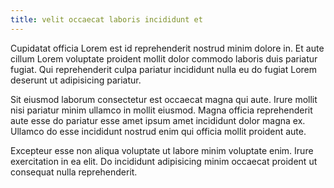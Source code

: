 ```yaml
---
title: velit occaecat laboris incididunt et
---
```


Cupidatat officia Lorem est id reprehenderit nostrud minim dolore in. Et aute cillum Lorem voluptate proident mollit dolor commodo laboris duis pariatur fugiat. Qui reprehenderit culpa pariatur incididunt nulla eu do fugiat Lorem deserunt ut adipisicing pariatur.

Sit eiusmod laborum consectetur est occaecat magna qui aute. Irure mollit nisi pariatur minim ullamco in mollit eiusmod. Magna officia reprehenderit aute esse do pariatur esse amet ipsum amet incididunt dolor magna ex. Ullamco do esse incididunt nostrud enim qui officia mollit proident aute.

Excepteur esse non aliqua voluptate ut labore minim voluptate enim. Irure exercitation in ea elit. Do incididunt adipisicing minim occaecat proident ut consequat nulla reprehenderit.